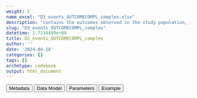 ```yaml
---
weight: 2
name_excel: "D3_events_OUTCOMECOMPL_complex.xlsx"
description: "contains the outcomes observed in the study population, including only complex algorithms"
slug: "D3_events_OUTCOMECOMPL_complex"
datetime: 1.7134499e+09
title: D3_events_OUTCOMECOMPL_complex
author: ''
date: '2024-04-18'
categories: []
tags: []
archetype: codebook
output: html_document
---
```


<script src="/rmarkdown-libs/core-js/shim.min.js"></script>
<script src="/rmarkdown-libs/react/react.min.js"></script>
<script src="/rmarkdown-libs/react/react-dom.min.js"></script>
<script src="/rmarkdown-libs/reactwidget/react-tools.umd.cjs"></script>
<script src="/rmarkdown-libs/htmlwidgets/htmlwidgets.js"></script>
<link href="/rmarkdown-libs/reactable/reactable.css" rel="stylesheet" />
<script src="/rmarkdown-libs/reactable-binding/reactable.js"></script>
<div class="tab">
<button class="tablinks" onclick="openCity(event, &#39;Metadata&#39;)" id="defaultOpen">Metadata</button>
<button class="tablinks" onclick="openCity(event, &#39;Data Model&#39;)">Data Model</button>
<button class="tablinks" onclick="openCity(event, &#39;Parameters&#39;)">Parameters</button>
<button class="tablinks" onclick="openCity(event, &#39;Example&#39;)">Example</button>
</div>
<div id="Metadata" class="tabcontent">
<div id="htmlwidget-1" class="reactable html-widget" style="width:auto;height:600px;"></div>
<script type="application/json" data-for="htmlwidget-1">{"x":{"tag":{"name":"Reactable","attribs":{"data":{"medatata_name":["Name of the dataset","Content of the dataset","Unit of observation","Dataset where the list of UoOs is fully listed and with 1 record per UoO","How many observations per UoO","Variables capturing the UoO","Primary key","Parameters",null,null,null,null,null,null,null,null,null,null,null,null],"metadata_content":["D3_events_OUTCOMECOMPL_simple","contains the outcomes observed in the study population, including only complex algorithms","a person in the study population D4_study_population","D4_study_population","as many as the observed outcomes, starting 365 days before study_entry_date, >= 0","person_id",null,"OUTCOMECOMPL",null,null,null,null,null,null,null,null,null,null,null,null]},"columns":[{"id":"medatata_name","name":"medatata_name","type":"character"},{"id":"metadata_content","name":"metadata_content","type":"character"}],"sortable":false,"searchable":true,"pagination":false,"highlight":true,"bordered":true,"striped":true,"style":{"maxWidth":1800},"height":"600px","dataKey":"e6069bc01cce694afb4d0f470863f74a"},"children":[]},"class":"reactR_markup"},"evals":[],"jsHooks":[]}</script>
</div>
<div id="Data Model" class="tabcontent">
<div id="htmlwidget-2" class="reactable html-widget" style="width:auto;height:600px;"></div>
<script type="application/json" data-for="htmlwidget-2">{"x":{"tag":{"name":"Reactable","attribs":{"data":{"VarName":["person_id","date","end_date_recordA","codvarA","event_record_vocabularyA","meaning_renamedA","conceptsetnameA","dateB","end_date_recordB","codvarB","event_record_vocabularyB","meaning_renamedB","conceptsetnameB","study_entry_date",null,null,null,null,null,null],"Description":["unique person identifier","date of the event",null,null,null,null,null,null,null,null,null,null,null,null,null,null,null,null,null,null],"Format":["character","date","date","categorical","categorical","character","character","character","character","character","character","character","character","character",null,null,null,null,null,null],"Vocabulary":["from cdm persons",null,null,"belongs to the list of codes  concept_set_codes_our_study[[a]]\r\nwhere a is one of the conceptsets in\r\nconcept_set_seccomp[[OUTCOMECOMPL]][['A']]\r\nderived from the algorithm metadata table","ICD9CM\r\nICD10\r\nSNOMED","meanings of the EVENTS table of the data source, vocabulary in the INSTANCE table","the vocabulary is the list of conceptsets stored in\r\nconcept_set_seccomp[[OUTCOMECOMPL]][['A']]\r\nand derived from the algorithm metadata table",null,null,"belongs to the list of codes  concept_set_codes_our_study[[a]]\r\nwhere a is one of the conceptsets in\r\nconcept_set_seccomp[[OUTCOMECOMPL]][['B']]\r\nderived from the algorithm metadata table","ICD9CM\r\nICD10\r\nSNOMED","meanings of the EVENTS table of the data source, vocabulary in the INSTANCE table","the vocabulary is the list of conceptsets stored in\r\nconcept_set_seccomp[[OUTCOMECOMPL]][['B']]\r\nand derived from the algorithm metadata table",null,null,null,null,null,null,null],"Parameters":[null,null,null,null,null,null,null,null,null,null,null,null,null,null,null,null,null,null,null,null],"Notes and examples":[null,null,null,null,null,null,null,null,null,null,null,null,null,null,null,null,null,null,null,null],"Source tables and variables":[null,null,null,null,null,null,null,null,null,null,null,null,null,null,null,null,null,null,null,null],"Retrieved":[null,null,"yes","yes","yes","yes","yes","yes","yes","yes","yes","yes","yes","yes",null,null,null,null,null,null],"Calculated":["yes","yes",null,null,null,null,null,null,null,null,null,null,null,null,null,null,null,null,null,null],"Algorithm_id":[null,"OUTCOMECOMPL",null,null,null,null,null,null,null,null,null,null,null,null,null,null,null,null,null,null],"Rule":["selected based on the study population and on having a pair of records complying with the algorithm, described below","its' a date where a record of a conceptset dataset belonging to the list concept_set_seccomp[[OUTCOMECOMPL]][['A']] and a record a record of a conceptset dataset belonging to the list concept_set_seccomp[[OUTCOMECOMPL]][['B']] are found concurrently, within the correct interval stored in  distance_seccomp[[OUTCOMECOMPL]] as retrieved from the algorithm metadata table; all the parameters are assigned in 07_algorithms",null,null,null,"(only in some data sources): a list of meanings is discarded; the list is specified in the parameter select_meanings_AESI which is assigned in 07_algorithm",null,null,null,null,null,"(only in some data sources): a list of meanings is discarded; the list is specified in the parameter select_meanings_AESI which is assigned in 07_algorithm",null,null,null,null,null,null,null,null]},"columns":[{"id":"VarName","name":"VarName","type":"character"},{"id":"Description","name":"Description","type":"character"},{"id":"Format","name":"Format","type":"character"},{"id":"Vocabulary","name":"Vocabulary","type":"character"},{"id":"Parameters","name":"Parameters","type":"logical"},{"id":"Notes and examples","name":"Notes and examples","type":"logical"},{"id":"Source tables and variables","name":"Source tables and variables","type":"logical"},{"id":"Retrieved","name":"Retrieved","type":"character"},{"id":"Calculated","name":"Calculated","type":"character"},{"id":"Algorithm_id","name":"Algorithm_id","type":"character"},{"id":"Rule","name":"Rule","type":"character"}],"sortable":false,"searchable":true,"pagination":false,"highlight":true,"bordered":true,"striped":true,"style":{"maxWidth":1800},"height":"600px","dataKey":"f40bf8b406fe3d4ac25be35596d193c6"},"children":[]},"class":"reactR_markup"},"evals":[],"jsHooks":[]}</script>
</div>
<div id="Parameters" class="tabcontent">
<div id="htmlwidget-3" class="reactable html-widget" style="width:auto;height:600px;"></div>
<script type="application/json" data-for="htmlwidget-3">{"x":{"tag":{"name":"Reactable","attribs":{"data":{"parameter in the variable name":[null,null,null,null,null,null,null,null,null,null,null,null,null,null,null,null,null,null,null,null],"values":[null,null,null,null,null,null,null,null,null,null,null,null,null,null,null,null,null,null,null,null],"name of macro":[null,null,null,null,null,null,null,null,null,null,null,null,null,null,null,null,null,null,null,null]},"columns":[{"id":"parameter in the variable name","name":"parameter in the variable name","type":"logical"},{"id":"values","name":"values","type":"logical"},{"id":"name of macro","name":"name of macro","type":"logical"}],"sortable":false,"searchable":true,"pagination":false,"highlight":true,"bordered":true,"striped":true,"style":{"maxWidth":1800},"height":"600px","dataKey":"f545894952d01490ab535e7af1d88bc2"},"children":[]},"class":"reactR_markup"},"evals":[],"jsHooks":[]}</script>
</div>
<div id="Example" class="tabcontent">
<div id="htmlwidget-4" class="reactable html-widget" style="width:auto;height:600px;"></div>
<script type="application/json" data-for="htmlwidget-4">{"x":{"tag":{"name":"Reactable","attribs":{"data":{"person_id":["P00079","P00869","P00983","P00983","P01668","P01668","P01668","P01668","P01818","P01818","P01818","P01818","P01818","P01852","P02368","P02445","P02573","P02915","P02915","P02948"],"date":["2019-06-11T00:00:00Z","2019-11-21T00:00:00Z","2020-02-09T00:00:00Z","2020-03-29T00:00:00Z","2019-09-15T00:00:00Z","2019-09-15T00:00:00Z","2019-09-19T00:00:00Z","2019-09-19T00:00:00Z","2019-04-28T00:00:00Z","2019-04-28T00:00:00Z","2019-05-02T00:00:00Z","2019-05-02T00:00:00Z","2019-06-20T00:00:00Z","2020-08-19T00:00:00Z","2021-05-30T00:00:00Z","2021-04-18T00:00:00Z","2020-09-23T00:00:00Z","2019-12-01T00:00:00Z","2019-12-24T00:00:00Z","2020-11-29T00:00:00Z"],"end_date_recordA":["2019-07-03T00:00:00Z","2019-11-21T00:00:00Z","2020-04-16T00:00:00Z","2020-03-29T00:00:00Z","2019-09-15T00:00:00Z","2019-09-15T00:00:00Z","2019-09-28T00:00:00Z","2019-09-28T00:00:00Z","2019-05-05T00:00:00Z","2019-05-05T00:00:00Z","2019-08-13T00:00:00Z","2019-08-13T00:00:00Z","2019-06-20T00:00:00Z","2020-06-14T00:00:00Z","2021-05-30T00:00:00Z","2021-06-03T00:00:00Z","2020-10-12T00:00:00Z","2019-12-01T00:00:00Z","2019-12-05T00:00:00Z","2020-11-29T00:00:00Z"],"codvarA":[325,41519,43401,43491,41519,41519,41519,41519,43491,43491,43401,43401,43491,41050,41519,41001,43401,41519,41519,41519],"event_record_vocabularyA":["ICD9CM","ICD9CM","ICD9CM","ICD9CM","ICD9CM","ICD9CM","ICD9CM","ICD9CM","ICD9CM","ICD9CM","ICD9CM","ICD9CM","ICD9CM","ICD9CM","ICD9CM","ICD9CM","ICD9CM","ICD9CM","ICD9CM","ICD9CM"],"meaning_renamedA":["hospitalisation_primary","emergency_room_diagnosis","hospitalisation_primary","emergency_room_diagnosis","emergency_room_diagnosis","emergency_room_diagnosis","hospitalisation_primary","hospitalisation_primary","hospitalisation_primary","hospitalisation_primary","hospitalisation_primary","hospitalisation_primary","emergency_room_diagnosis","hospitalisation_primary","emergency_room_diagnosis","hospitalisation_primary","hospitalisation_primary","emergency_room_diagnosis","hospitalisation_primary","emergency_room_diagnosis"],"conceptsetnameA":["N_CVST_AESI_narrow","R_PE_AESI_narrow","N_STROKEISCH_AESI_narrow","N_STROKEISCH_AESI_narrow","R_PE_AESI_narrow","R_PE_AESI_narrow","R_PE_AESI_narrow","R_PE_AESI_narrow","N_STROKEISCH_AESI_narrow","N_STROKEISCH_AESI_narrow","N_STROKEISCH_AESI_narrow","N_STROKEISCH_AESI_narrow","N_STROKEISCH_AESI_narrow","C_AMI_AESI_narrow","R_PE_AESI_narrow","C_AMI_AESI_narrow","N_STROKEISCH_AESI_narrow","R_PE_AESI_narrow","R_PE_AESI_narrow","R_PE_AESI_narrow"],"dateB":["2019-06-11T00:00:00Z","2019-11-21T00:00:00Z","2020-02-09T00:00:00Z","2020-03-29T00:00:00Z","2019-09-15T00:00:00Z","2019-09-19T00:00:00Z","2019-09-15T00:00:00Z","2019-09-19T00:00:00Z","2019-05-02T00:00:00Z","2019-04-28T00:00:00Z","2019-05-02T00:00:00Z","2019-04-28T00:00:00Z","2019-06-20T00:00:00Z","2020-08-19T00:00:00Z","2021-05-30T00:00:00Z","2021-04-18T00:00:00Z","2020-09-23T00:00:00Z","2019-12-01T00:00:00Z","2019-12-24T00:00:00Z","2020-11-29T00:00:00Z"],"end_date_recordB":["2019-07-03T00:00:00Z","2019-11-21T00:00:00Z","2020-04-16T00:00:00Z","2020-03-29T00:00:00Z","2019-09-15T00:00:00Z","2019-09-28T00:00:00Z","2019-09-15T00:00:00Z","2019-09-28T00:00:00Z","2019-08-13T00:00:00Z","2019-05-05T00:00:00Z","2019-08-13T00:00:00Z","2019-05-05T00:00:00Z","2019-06-20T00:00:00Z","2020-06-14T00:00:00Z","2021-05-30T00:00:00Z","2021-06-03T00:00:00Z","2020-10-12T00:00:00Z","2019-12-01T00:00:00Z","2019-12-05T00:00:00Z","2020-11-29T00:00:00Z"],"codvarB":[325,41519,43401,43491,41519,41519,41519,41519,43401,43491,43401,43491,43491,41050,41519,41001,43401,41519,41519,41519],"event_record_vocabularyB":["ICD9CM","ICD9CM","ICD9CM","ICD9CM","ICD9CM","ICD9CM","ICD9CM","ICD9CM","ICD9CM","ICD9CM","ICD9CM","ICD9CM","ICD9CM","ICD9CM","ICD9CM","ICD9CM","ICD9CM","ICD9CM","ICD9CM","ICD9CM"],"meaning_renamedB":["hospitalisation_primary","emergency_room_diagnosis","hospitalisation_primary","emergency_room_diagnosis","emergency_room_diagnosis","hospitalisation_primary","emergency_room_diagnosis","hospitalisation_primary","hospitalisation_primary","hospitalisation_primary","hospitalisation_primary","hospitalisation_primary","emergency_room_diagnosis","hospitalisation_primary","emergency_room_diagnosis","hospitalisation_primary","hospitalisation_primary","emergency_room_diagnosis","hospitalisation_primary","emergency_room_diagnosis"],"conceptsetnameB":["N_CVST_AESI_narrow","R_PE_AESI_narrow","N_STROKEISCH_AESI_narrow","N_STROKEISCH_AESI_narrow","R_PE_AESI_narrow","R_PE_AESI_narrow","R_PE_AESI_narrow","R_PE_AESI_narrow","N_STROKEISCH_AESI_narrow","N_STROKEISCH_AESI_narrow","N_STROKEISCH_AESI_narrow","N_STROKEISCH_AESI_narrow","N_STROKEISCH_AESI_narrow","C_AMI_AESI_narrow","R_PE_AESI_narrow","C_AMI_AESI_narrow","N_STROKEISCH_AESI_narrow","R_PE_AESI_narrow","R_PE_AESI_narrow","R_PE_AESI_narrow"],"study_entry_date":["2019-01-01T00:00:00Z","2019-01-01T00:00:00Z","2019-01-01T00:00:00Z","2019-01-01T00:00:00Z","2019-01-01T00:00:00Z","2019-01-01T00:00:00Z","2019-01-01T00:00:00Z","2019-01-01T00:00:00Z","2019-01-01T00:00:00Z","2019-01-01T00:00:00Z","2019-01-01T00:00:00Z","2019-01-01T00:00:00Z","2019-01-01T00:00:00Z","2019-01-01T00:00:00Z","2019-01-01T00:00:00Z","2019-01-01T00:00:00Z","2019-03-27T00:00:00Z","2019-01-01T00:00:00Z","2019-01-01T00:00:00Z","2019-01-01T00:00:00Z"]},"columns":[{"id":"person_id","name":"person_id","type":"character"},{"id":"date","name":"date","type":"Date"},{"id":"end_date_recordA","name":"end_date_recordA","type":"Date"},{"id":"codvarA","name":"codvarA","type":"numeric"},{"id":"event_record_vocabularyA","name":"event_record_vocabularyA","type":"character"},{"id":"meaning_renamedA","name":"meaning_renamedA","type":"character"},{"id":"conceptsetnameA","name":"conceptsetnameA","type":"character"},{"id":"dateB","name":"dateB","type":"Date"},{"id":"end_date_recordB","name":"end_date_recordB","type":"Date"},{"id":"codvarB","name":"codvarB","type":"numeric"},{"id":"event_record_vocabularyB","name":"event_record_vocabularyB","type":"character"},{"id":"meaning_renamedB","name":"meaning_renamedB","type":"character"},{"id":"conceptsetnameB","name":"conceptsetnameB","type":"character"},{"id":"study_entry_date","name":"study_entry_date","type":"Date"}],"sortable":false,"searchable":true,"pagination":false,"highlight":true,"bordered":true,"striped":true,"style":{"maxWidth":1800},"height":"600px","dataKey":"e5bbd4ce726fdec4be3c98609e000377"},"children":[]},"class":"reactR_markup"},"evals":[],"jsHooks":[]}</script>
</div>

